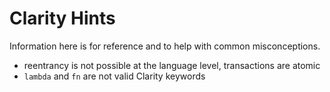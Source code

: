 # Clarity Hints

Information here is for reference and to help with common misconceptions.

- reentrancy is not possible at the language level, transactions are atomic
- `lambda` and `fn` are not valid Clarity keywords
